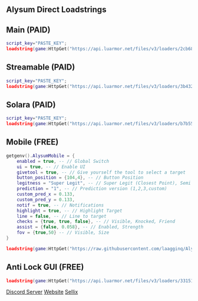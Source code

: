 ## Alysum Direct Loadstrings

## Main (PAID)
```lua
script_key="PASTE_KEY";
loadstring(game:HttpGet("https://api.luarmor.net/files/v3/loaders/2cb68af157ca24ff8de44ddc6c830f93.lua"))()
```

## Streamable (PAID)
```lua
script_key="PASTE_KEY";
loadstring(game:HttpGet("https://api.luarmor.net/files/v3/loaders/3b432b5193c83baf427c3ef25794a7cb.lua"))()
```

## Solara (PAID)
```lua
script_key="PASTE_KEY";
loadstring(game:HttpGet("https://api.luarmor.net/files/v3/loaders/b7b556786ae40eaf682115fc59fecc45.lua"))()
```

## Mobile (FREE)
```lua
getgenv().AlysumMobile = {
    enabled = true, -- // Global Switch
    ui = true, -- // Enable UI
    givetool = true, -- // Give yourself the tool to select a target
    button_position = {104,4}, -- // Button Position
    legitness = "Super Legit", -- // Super Legit (Closest Point), Semi Legit (Closest Part), Normal (Torso), Blatant (Head)
    prediction = "1", -- // Prediction version (1,2,3,custom)
    custom_pred_x = 0.133,
    custom_pred_y = 0.133,
    notif = true, -- // Notifications
    highlight = true, -- // Highlight Target
    line = false, -- // Line to target
    checks = {true, true, false}, -- // Visible, Knocked, Friend
    assist = {false, 0.058}, -- // Enabled, Strength
    fov = {true,50} -- // Visible, Size
}

loadstring(game:HttpGet("https://raw.githubusercontent.com/laagginq/Alysum/main/mobile"))()
```

## Anti Lock GUI (FREE)
```lua
loadstring(game:HttpGet("https://api.luarmor.net/files/v3/loaders/331516c9f626f525655e26f87ebc0153.lua"))()
```

[Discord Server](https://discord.gg/rbxfanclub)
[Website](https://alysum.pro/)
[Sellix](https://swipingfraud.mysellix.io/product/alysum-script)
